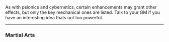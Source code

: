 As with psionics and cybernetics, certain enhancements may grant other effects, but only the key mechanical ones are listed. Talk to your GM if you have an interesting idea thats not too powerful.

---
### Martial Arts
